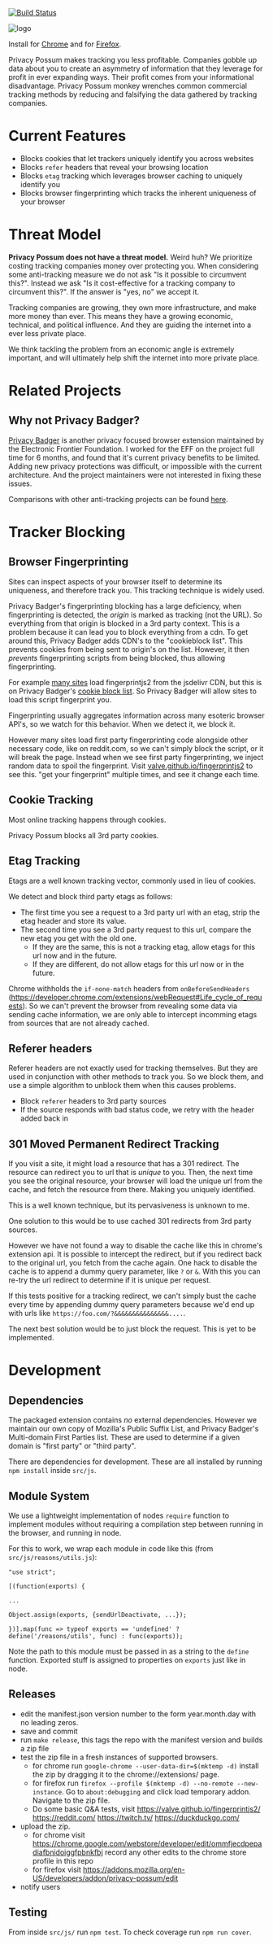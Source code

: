 [![Build Status](https://travis-ci.org/cowlicks/privacypossum.svg?branch=master)](https://travis-ci.org/cowlicks/privacypossum)

![logo](/src/media/logo-med256.png)

Install for [Chrome](https://chrome.google.com/webstore/detail/privacy-possum/ommfjecdpepadiafbnidoiggfpbnkfbj) and for [Firefox](https://addons.mozilla.org/en-US/firefox/addon/privacy-possum/).

Privacy Possum makes tracking you less profitable.
Companies gobble up data about you to create an asymmetry of information that they leverage for profit in ever expanding ways.
Their profit comes from your informational disadvantage.
Privacy Possum monkey wrenches common commercial tracking methods by reducing and falsifying the data gathered by tracking companies.

# Current Features

* Blocks cookies that let trackers uniquely identify you across websites
* Blocks `refer` headers that reveal your browsing location
* Blocks `etag` tracking which leverages browser caching to uniquely identify you
* Blocks browser fingerprinting which tracks the inherent uniqueness of your browser

# Threat Model

__Privacy Possum does not have a threat model.__ Weird huh? We prioritize costing tracking companies money over protecting you. When considering some anti-tracking measure we do not ask "Is it possible to circumvent this?". Instead we ask "Is it cost-effective for a tracking company to circumvent this?". If the answer is "yes, no" we accept it.

Tracking companies are growing, they own more infrastructure, and make more money than ever. This means they have a growing economic, technical, and political influence. And they are guiding the internet into a ever less private place.

We think tackling the problem from an economic angle is extremely important, and will ultimately help shift the internet into more private place.


# Related Projects

## Why not Privacy Badger?

[Privacy Badger](https://github.com/EFForg/privacybadger) is another privacy focused browser extension maintained by the Electronic Frontier Foundation.
I worked for the EFF on the project full time for 6 months, and found that it's current privacy benefits to be limited.
Adding new privacy protections was difficult, or impossible with the current architecture.
And the project maintainers were not interested in fixing these issues.

Comparisons with other anti-tracking projects can be found [here](docs/).

# Tracker Blocking

## Browser Fingerprinting

Sites can inspect aspects of your browser itself to determine its uniqueness, and therefore track you. This tracking technique is widely used.

Privacy Badger's fingerprinting blocking has a large deficiency, when fingerprinting is detected, the *origin* is marked as tracking (not the URL). So everything from that origin is blocked in a 3rd party context. This is a problem because it can lead you to block everything from a cdn. To get around this, Privacy Badger adds CDN's to the "cookieblock list". This prevents cookies from being sent to origin's on the list. However, it then *prevents* fingerprinting scripts from being blocked, thus allowing fingerprinting.

For example [many sites](https://publicwww.com/websites/cdn.jsdelivr.net%2Fnpm%2Ffingerprintjs2/) load fingerprintjs2 from the jsdelivr CDN, but this is on Privacy Badger's [cookie block list](https://github.com/EFForg/privacybadger/blob/08b61e85e5c361fe8b535ec9e33950431e28632a/src/data/yellowlist.txt#L314). So Privacy Badger will allow sites to load this script fingerprint you.

Fingerprinting usually aggregates information across many esoteric browser API's, so we watch for this behavior. When we detect it, we block it.

However many sites load first party fingerprinting code alongside other necessary code, like on reddit.com, so we can't simply block the script, or it will break the page. Instead when we see first party fingerprinting, we inject random data to spoil the fingerprint. Visit [valve.github.io/fingerprintjs2](https://valve.github.io/fingerprintjs2/) to see this. "get your fingerprint" multiple times, and see it change each time.

## Cookie Tracking

Most online tracking happens through cookies.

Privacy Possum blocks all 3rd party cookies.

## Etag Tracking

Etags are a well known tracking vector, commonly used in lieu of cookies. 

We detect and block third party etags as follows:
* The first time you see a request to a 3rd party url with an etag, strip the etag header and store its value.
* The second time you see a 3rd party request to this url, compare the new etag you get with the old one.
     - If they are the same, this is not a tracking etag, allow etags for this url now and in the future.
     - If they are different, do not allow etags for this url now or in the future.

Chrome withholds the `if-none-match` headers from `onBeforeSendHeaders` (https://developer.chrome.com/extensions/webRequest#Life_cycle_of_requests).
So we can't prevent the browser from revealing some data via sending cache information, we are only able to intercept incomming etags from sources that are not already cached.

## Referer headers

Referer headers are not exactly used for tracking themselves. But they are used in conjunction with other methods to track you. So we block them, and use a simple algorithm to unblock them when this causes problems.
* Block `referer` headers to 3rd party sources
* If the source responds with bad status code, we retry with the header added back in

## 301 Moved Permanent Redirect Tracking

If you visit a site, it might load a resource that has a 301 redirect. The resource can redirect you to url that is *unique* to you. Then, the next time you see the original resource, your browser will load the unique url from the cache, and fetch the resource from there. Making you uniquely identified.

This is a well known technique, but its pervasiveness is unknown to me.

One solution to this would be to use cached 301 redirects from 3rd party sources.

However we have not found a way to disable the cache like this in chrome's extension api. It is possible to intercept the redirect, but if you redirect back to the original url, you fetch from the cache again.
One hack to disable the cache is to append a dummy query parameter, like `?` or `&`. With this you can re-try the url redirect to determine if it is unique per request.

If this tests positive for a tracking redirect, we can't simply bust the cache every time by appending dummy query parameters because we'd end up with urls like `https://foo.com/?&&&&&&&&&&&&&&&....`.

The next best solution would be to just block the request. This is yet to be implemented.

# Development

## Dependencies

The packaged extension contains *no* external dependencies. However we maintain our own copy of Mozilla's Public Suffix List, and Privacy Badger's Multi-domain First Parties list. These are used to determine if a given domain is "first party" or "third party".

There are dependencies for development. These are all installed by running `npm install` inside `src/js`.

## Module System

We use a lightweight implementation of nodes `require` function to implement modules without requiring a compilation step between running in the browser, and running in node.

For this to work, we wrap each module in code like this (from `src/js/reasons/utils.js`):

```
"use strict";

[(function(exports) {

...

Object.assign(exports, {sendUrlDeactivate, ...});

})].map(func => typeof exports == 'undefined' ? define('/reasons/utils', func) : func(exports));
```
Note the path to this module must be passed in as a string to the `define` function.
Exported stuff is assigned to properties on `exports` just like in node.

## Releases

* edit the manifest.json version number to the form year.month.day with no leading zeros.
* save and commit
* run `make release`, this tags the repo with the manifest version and builds a zip file
* test the zip file in a fresh instances of supported browsers.
    - for chrome run `google-chrome --user-data-dir=$(mktemp -d)` install the zip by dragging it to the chrome://extensions/ page.
    - for firefox run `firefox --profile $(mktemp -d) --no-remote --new-instance`. Go to `about:debugging` and click load temporary addon. Navigate to the zip file.
    - Do some basic Q&A tests, visit https://valve.github.io/fingerprintjs2/ https://reddit.com/ https://twitch.tv/ https://duckduckgo.com/
* upload the zip.
    - for chrome visit https://chrome.google.com/webstore/developer/edit/ommfjecdpepadiafbnidoiggfpbnkfbj record any other edits to the chrome store profile in this repo
    - for firefox visit https://addons.mozilla.org/en-US/developers/addon/privacy-possum/edit
* notify users

## Testing

From inside `src/js/` run `npm test`. To check coverage run `npm run cover`.

